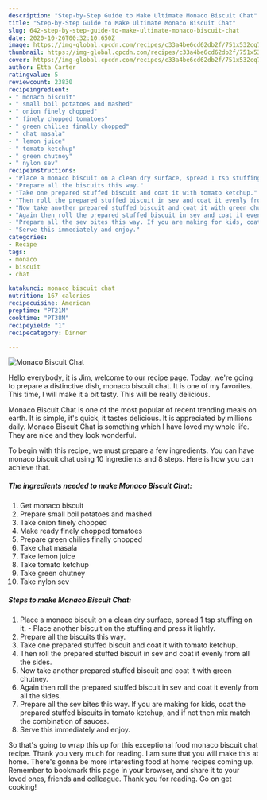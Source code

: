 ```yaml
---
description: "Step-by-Step Guide to Make Ultimate Monaco Biscuit Chat"
title: "Step-by-Step Guide to Make Ultimate Monaco Biscuit Chat"
slug: 642-step-by-step-guide-to-make-ultimate-monaco-biscuit-chat
date: 2020-10-26T00:32:10.650Z
image: https://img-global.cpcdn.com/recipes/c33a4be6cd62db2f/751x532cq70/monaco-biscuit-chat-recipe-main-photo.jpg
thumbnail: https://img-global.cpcdn.com/recipes/c33a4be6cd62db2f/751x532cq70/monaco-biscuit-chat-recipe-main-photo.jpg
cover: https://img-global.cpcdn.com/recipes/c33a4be6cd62db2f/751x532cq70/monaco-biscuit-chat-recipe-main-photo.jpg
author: Etta Carter
ratingvalue: 5
reviewcount: 23830
recipeingredient:
- " monaco biscuit"
- " small boil potatoes and mashed"
- " onion finely chopped"
- " finely chopped tomatoes"
- " green chilies finally chopped"
- " chat masala"
- " lemon juice"
- " tomato ketchup"
- " green chutney"
- " nylon sev"
recipeinstructions:
- "Place a monaco biscuit on a clean dry surface, spread 1 tsp stuffing on it. Place another biscuit on the stuffing and press it lightly."
- "Prepare all the biscuits this way."
- "Take one prepared stuffed biscuit and coat it with tomato ketchup."
- "Then roll the prepared stuffed biscuit in sev and coat it evenly from all the sides."
- "Now take another prepared stuffed biscuit and coat it with green chutney."
- "Again then roll the prepared stuffed biscuit in sev and coat it evenly from all the sides."
- "Prepare all the sev bites this way. If you are making for kids, coat the prepared stuffed biscuits in tomato ketchup, and if not then mix match the combination of sauces."
- "Serve this immediately and enjoy."
categories:
- Recipe
tags:
- monaco
- biscuit
- chat

katakunci: monaco biscuit chat 
nutrition: 167 calories
recipecuisine: American
preptime: "PT21M"
cooktime: "PT38M"
recipeyield: "1"
recipecategory: Dinner

---
```



![Monaco Biscuit Chat](https://img-global.cpcdn.com/recipes/c33a4be6cd62db2f/751x532cq70/monaco-biscuit-chat-recipe-main-photo.jpg)

Hello everybody, it is Jim, welcome to our recipe page. Today, we're going to prepare a distinctive dish, monaco biscuit chat. It is one of my favorites. This time, I will make it a bit tasty. This will be really delicious.



Monaco Biscuit Chat is one of the most popular of recent trending meals on earth. It is simple, it's quick, it tastes delicious. It is appreciated by millions daily. Monaco Biscuit Chat is something which I have loved my whole life. They are nice and they look wonderful.


To begin with this recipe, we must prepare a few ingredients. You can have monaco biscuit chat using 10 ingredients and 8 steps. Here is how you can achieve that.

<!--inarticleads1-->

##### The ingredients needed to make Monaco Biscuit Chat:

1. Get  monaco biscuit
1. Prepare  small boil potatoes and mashed
1. Take  onion finely chopped
1. Make ready  finely chopped tomatoes
1. Prepare  green chilies finally chopped
1. Take  chat masala
1. Take  lemon juice
1. Take  tomato ketchup
1. Take  green chutney
1. Take  nylon sev




<!--inarticleads2-->

##### Steps to make Monaco Biscuit Chat:

1. Place a monaco biscuit on a clean dry surface, spread 1 tsp stuffing on it. - Place another biscuit on the stuffing and press it lightly.
1. Prepare all the biscuits this way.
1. Take one prepared stuffed biscuit and coat it with tomato ketchup.
1. Then roll the prepared stuffed biscuit in sev and coat it evenly from all the sides.
1. Now take another prepared stuffed biscuit and coat it with green chutney.
1. Again then roll the prepared stuffed biscuit in sev and coat it evenly from all the sides.
1. Prepare all the sev bites this way. If you are making for kids, coat the prepared stuffed biscuits in tomato ketchup, and if not then mix match the combination of sauces.
1. Serve this immediately and enjoy.




So that's going to wrap this up for this exceptional food monaco biscuit chat recipe. Thank you very much for reading. I am sure that you will make this at home. There's gonna be more interesting food at home recipes coming up. Remember to bookmark this page in your browser, and share it to your loved ones, friends and colleague. Thank you for reading. Go on get cooking!
